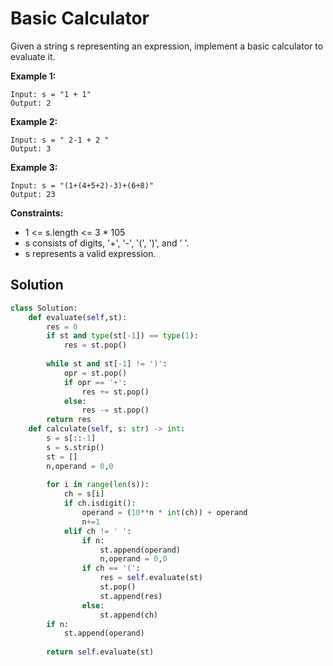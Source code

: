 <h1>Basic Calculator</h1>

<p>
Given a string s representing an expression, implement a basic calculator to evaluate it.

<b>Example 1:</b>

    Input: s = "1 + 1"
    Output: 2
    
<b>Example 2:</b>

    Input: s = " 2-1 + 2 "
    Output: 3
    
<b>Example 3:</b>

    Input: s = "(1+(4+5+2)-3)+(6+8)"
    Output: 23

<b>Constraints:</b>

- 1 <= s.length <= 3 * 105
- s consists of digits, '+', '-', '(', ')', and ' '.
- s represents a valid expression.

<h2>Solution</h2>

```python
class Solution:
    def evaluate(self,st):
        res = 0
        if st and type(st[-1]) == type(1):
            res = st.pop()
        
        while st and st[-1] != ')':
            opr = st.pop()
            if opr == '+':
                res += st.pop()
            else:
                res -= st.pop()
        return res
    def calculate(self, s: str) -> int:
        s = s[::-1]
        s = s.strip()
        st = []
        n,operand = 0,0
        
        for i in range(len(s)):
            ch = s[i]
            if ch.isdigit():
                operand = (10**n * int(ch)) + operand
                n+=1
            elif ch != ' ':
                if n:
                    st.append(operand)
                    n,operand = 0,0
                if ch == '(':
                    res = self.evaluate(st)
                    st.pop()
                    st.append(res)
                else:
                    st.append(ch)
        if n:
            st.append(operand)
            
        return self.evaluate(st)
```
